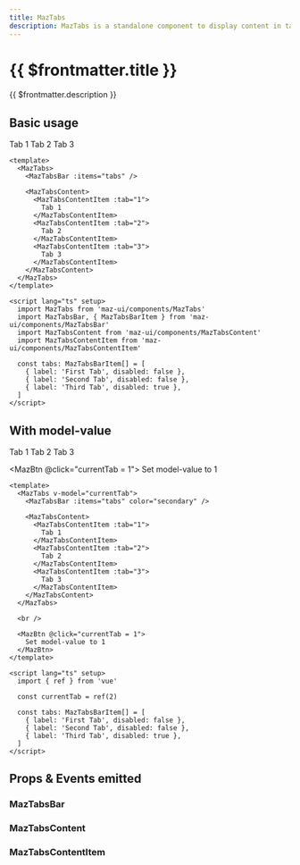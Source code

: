 ```yaml
---
title: MazTabs
description: MazTabs is a standalone component to display content in tabs with animations
---
```


# {{ $frontmatter.title }}

{{ $frontmatter.description }}

## Basic usage

<MazTabs>
  <MazTabsBar :items="tabs" />

  <MazTabsContent>
    <MazTabsContentItem :tab="1">
      Tab 1
    </MazTabsContentItem>
    <MazTabsContentItem :tab="2">
      Tab 2
    </MazTabsContentItem>
    <MazTabsContentItem :tab="3">
      Tab 3
    </MazTabsContentItem>
  </MazTabsContent>
</MazTabs>

```vue
<template>
  <MazTabs>
    <MazTabsBar :items="tabs" />

    <MazTabsContent>
      <MazTabsContentItem :tab="1">
        Tab 1
      </MazTabsContentItem>
      <MazTabsContentItem :tab="2">
        Tab 2
      </MazTabsContentItem>
      <MazTabsContentItem :tab="3">
        Tab 3
      </MazTabsContentItem>
    </MazTabsContent>
  </MazTabs>
</template>

<script lang="ts" setup>
  import MazTabs from 'maz-ui/components/MazTabs'
  import MazTabsBar, { MazTabsBarItem } from 'maz-ui/components/MazTabsBar'
  import MazTabsContent from 'maz-ui/components/MazTabsContent'
  import MazTabsContentItem from 'maz-ui/components/MazTabsContentItem'

  const tabs: MazTabsBarItem[] = [
    { label: 'First Tab', disabled: false },
    { label: 'Second Tab', disabled: false },
    { label: 'Third Tab', disabled: true },
  ]
</script>
```

## With model-value

<MazTabs v-model="currentTab">
  <MazTabsBar :items="tabs" color="secondary" />

  <MazTabsContent>
    <MazTabsContentItem :tab="1">
      Tab 1
    </MazTabsContentItem>
    <MazTabsContentItem :tab="2">
      Tab 2
    </MazTabsContentItem>
    <MazTabsContentItem :tab="3">
      Tab 3
    </MazTabsContentItem>
  </MazTabsContent>
</MazTabs>

<br />

<MazBtn @click="currentTab = 1">
  Set model-value to 1
</MazBtn>

```vue
<template>
  <MazTabs v-model="currentTab">
    <MazTabsBar :items="tabs" color="secondary" />

    <MazTabsContent>
      <MazTabsContentItem :tab="1">
        Tab 1
      </MazTabsContentItem>
      <MazTabsContentItem :tab="2">
        Tab 2
      </MazTabsContentItem>
      <MazTabsContentItem :tab="3">
        Tab 3
      </MazTabsContentItem>
    </MazTabsContent>
  </MazTabs>

  <br />

  <MazBtn @click="currentTab = 1">
    Set model-value to 1
  </MazBtn>
</template>

<script lang="ts" setup>
  import { ref } from 'vue'

  const currentTab = ref(2)

  const tabs: MazTabsBarItem[] = [
    { label: 'First Tab', disabled: false },
    { label: 'Second Tab', disabled: false },
    { label: 'Third Tab', disabled: true },
  ]
</script>
```

<script lang="ts" setup>
  import { ref } from 'vue'

  const currentTab = ref(2)

  const tabs: MazTabsBarItem[] = [
    { label: 'First Tab', disabled: false },
    { label: 'Second Tab', disabled: false },
    { label: 'Third Tab', disabled: true },
  ]
</script>

## Props & Events emitted

### MazTabsBar

<!--@include: ./../.vitepress/generated-docs/maz-tabs-bar.doc.md-->

### MazTabsContent

<!--@include: ./../.vitepress/generated-docs/maz-tabs-content.doc.md-->

### MazTabsContentItem

<!--@include: ./../.vitepress/generated-docs/maz-tabs-content-item.doc.md-->
